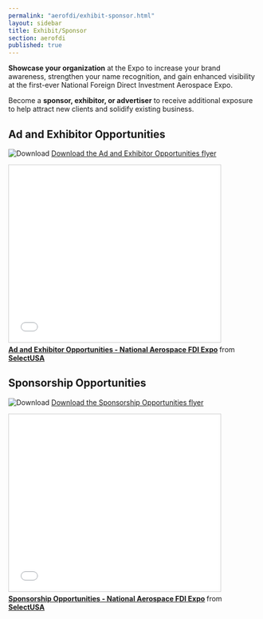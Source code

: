 ```yaml
---
permalink: "aerofdi/exhibit-sponsor.html"
layout: sidebar
title: Exhibit/Sponsor
section: aerofdi
published: true
---
```


**Showcase your organization** at the Expo to increase your brand awareness, strengthen your name recognition, and gain enhanced visibility at the first-ever National Foreign Direct Investment Aerospace Expo.

Become a **sponsor, exhibitor, or advertiser** to receive additional exposure to help attract new clients and solidify existing business.

## Ad and Exhibitor Opportunities

![Download](http://google.github.io/material-design-icons/action/svg/design/ic_get_app_24px.svg "Download") [Download the Ad and Exhibitor Opportunities flyer](https://www.dropbox.com/s/p0c8gg4f56ksziu/Ad%20and%20Exhibitor%20Opportunities%20-%20National%20Aerospace%20FDI%20Expo.pdf?dl=1)

<iframe src="//www.slideshare.net/slideshow/embed_code/key/qLT1ddlwvND4WJ" width="425" height="355" frameborder="0" marginwidth="0" marginheight="0" scrolling="no" style="border:1px solid #CCC; border-width:1px; margin-bottom:5px; max-width: 100%;" allowfullscreen> </iframe> <div style="margin-bottom:5px"> <strong> <a href="//www.slideshare.net/SelectUSA/ad-and-exhibitor-opportunities-national-aerospace-fdi-expo" title="Ad and Exhibitor Opportunities - National Aerospace FDI Expo" target="_blank">Ad and Exhibitor Opportunities - National Aerospace FDI Expo</a> </strong> from <strong><a href="//www.slideshare.net/SelectUSA" target="_blank">SelectUSA</a></strong> </div>

## Sponsorship Opportunities

![Download](http://google.github.io/material-design-icons/action/svg/design/ic_get_app_24px.svg "Download") [Download the Sponsorship Opportunities flyer](https://www.dropbox.com/s/9ywbi2qq84q22ex/Sponsorship%20Opportunities%20-%20National%20Aerospace%20FDI%20Expo.pdf?dl=1)

<iframe src="//www.slideshare.net/slideshow/embed_code/key/sT6FNAsJUAr3LJ" width="425" height="355" frameborder="0" marginwidth="0" marginheight="0" scrolling="no" style="border:1px solid #CCC; border-width:1px; margin-bottom:5px; max-width: 100%;" allowfullscreen> </iframe> <div style="margin-bottom:5px"> <strong> <a href="//www.slideshare.net/SelectUSA/sponsorship-opportunities-national-aerospace-fdi-expo" title="Sponsorship Opportunities - National Aerospace FDI Expo" target="_blank">Sponsorship Opportunities - National Aerospace FDI Expo</a> </strong> from <strong><a href="//www.slideshare.net/SelectUSA" target="_blank">SelectUSA</a></strong> </div>
